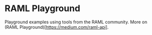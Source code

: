 # RAML Playground

Playground examples using tools from the RAML community. More on (RAML Playground)[https://medium.com/raml-api].
